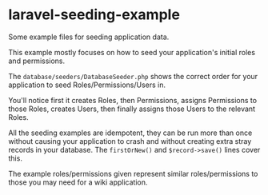 # laravel-seeding-example

Some example files for seeding application data.

This example mostly focuses on how to seed your application's initial roles and permissions.

The `database/seeders/DatabaseSeeder.php` shows the correct order for your application to seed Roles/Permissions/Users in.

You'll notice first it creates Roles, then Permissions, assigns Permissions to those Roles, creates Users, then finally assigns those Users to the relevant Roles.

All the seeding examples are idempotent, they can be run more than once without causing your application to crash and without creating extra stray records in your database. The `firstOrNew()` and `$record->save()` lines cover this.

The example roles/permissions given represent similar roles/permissions to those you may need for a wiki application.
